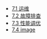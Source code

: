 * [7.1 运维](70-dev-ops/10-devops.md)
* [7.2 故障排查](70-dev-ops/11-devops-check.md)
* [7.3 性能调优](70-dev-ops/20-optimize.md)
* [7.4 image](70-dev-ops/99-image.md)